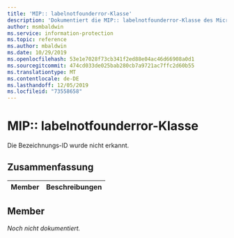 ```yaml
---
title: 'MIP:: labelnotfounderror-Klasse'
description: 'Dokumentiert die MIP:: labelnotfounderror-Klasse des Microsoft Information Protection (MIP) SDK.'
author: msmbaldwin
ms.service: information-protection
ms.topic: reference
ms.author: mbaldwin
ms.date: 10/29/2019
ms.openlocfilehash: 53e1e7028f73cb341f2ed88e04ac46d66908a0d1
ms.sourcegitcommit: 474cd033de025bab280cb7a9721ac7ffc2d60b55
ms.translationtype: MT
ms.contentlocale: de-DE
ms.lasthandoff: 12/05/2019
ms.locfileid: "73558658"
---
```

# <a name="class-miplabelnotfounderror"></a>MIP:: labelnotfounderror-Klasse 
Die Bezeichnungs-ID wurde nicht erkannt.
  
## <a name="summary"></a>Zusammenfassung
 Member                        | Beschreibungen                                
--------------------------------|---------------------------------------------
  
## <a name="members"></a>Member
_Noch nicht dokumentiert._
